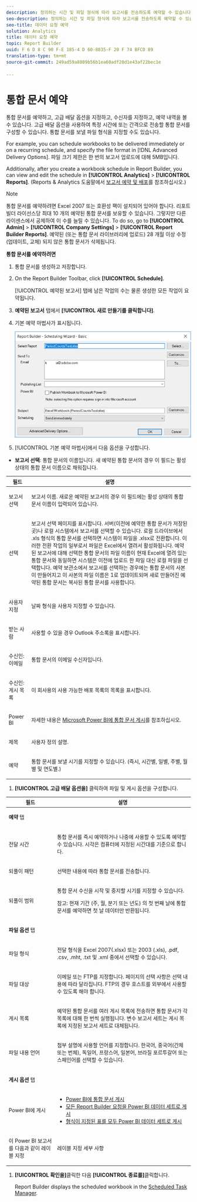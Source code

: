 ```yaml
---
description: 정의하는 시간 및 파일 형식에 따라 보고서를 전송하도록 예약할 수 있습니다.
seo-description: 정의하는 시간 및 파일 형식에 따라 보고서를 전송하도록 예약할 수 있습니다.
seo-title: 데이터 요청 예약
solution: Analytics
title: 데이터 요청 예약
topic: Report Builder
uuid: F 6 D 8 C 90 F-E 185-4 D 60-8035-F 20 F 74 BFCD 89
translation-type: tm+mt
source-git-commit: 249ad59a8809b56b1ea60adf20d1e43af22bec1e

---
```



# 통합 문서 예약

통합 문서를 예약하고, 고급 배달 옵션을 지정하고, 수신자를 지정하고, 예약 내역을 볼 수 있습니다. 고급 배달 옵션을 사용하여 특정 시간에 또는 간격으로 전송할 통합 문서를 구성할 수 있습니다. 통합 문서를 보낼 파일 형식을 지정할 수도 있습니다.

For example, you can schedule workbooks to be delivered immediately or on a recurring schedule, and specify the file format in [!DNL Advanced Delivery Options]. 파일 크기 제한은 한 번의 보고서 업로드에 대해 5MB입니다.

Additionally, after you create a workbook schedule in Report Builder, you can view and edit the schedule in **[!UICONTROL Analytics]** &gt; **[!UICONTROL Reports]**. (Reports &amp; Analytics 도움말에서 [보고서 예약 및 배포](/help/analyze/reports-analytics/scheduling.md)를 참조하십시오.)

>[!NOTE]
>
>통합 문서를 예약하려면 Excel 2007 또는 호환성 팩이 설치되어 있어야 합니다. 리포트 빌더 라이선스당 최대 10 개의 예약된 통합 문서를 보유할 수 있습니다. 그렇지만 다른 라이센스에서 공제하여 이 수를 늘릴 수 있습니다. To do so, go to **[!UICONTROL Admin]** &gt; **[!UICONTROL Company Settings]** &gt; **[!UICONTROL Report Builder Reports]**. 예약된 (또는 통합 문서 라이브러리에 업로드) 28 개월 이상 수정 (업데이트, 교체) 되지 않은 통합 문서가 삭제됩니다.

**통합 문서를 예약하려면**

1. 통합 문서를 생성하고 저장합니다.
1. On the Report Builder Toolbar, click **[!UICONTROL Schedule]**.

   [!UICONTROL 예약된 보고서] 탭에 남은 작업의 수는 물론 생성한 모든 작업이 요약됩니다.
1. **예약된 보고서** 탭에서 **[!UICONTROL 새로 만들기를 클릭합니다]**.
1. 기본 예약 마법사가 표시됩니다. 

   ![](assets/simple-schedule-wizard.png)

1. [!UICONTROL 기본 예약 마법사]에서 다음 옵션을 구성합니다. 

* **보고서 선택**: 통합 문서의 이름입니다. 새 예약된 통합 문서의 경우 이 필드는 활성 상태의 통합 문서 이름으로 채워집니다.

<table id="table_6D5B1B832EB0451293F1902E2A1D1068"> 
 <thead> 
  <tr> 
   <th colname="col1" class="entry"> 필드 </th> 
   <th colname="col2" class="entry"> 설명 </th> 
  </tr>
 </thead>
 <tbody> 
  <tr> 
   <td colname="col1"> <p>보고서 선택 </p> </td> 
   <td colname="col2"> <p>보고서 이름. 새로운 예약된 보고서의 경우 이 필드에는 활성 상태의 통합 문서 이름이 입력되어 있습니다. </p> </td> 
  </tr> 
  <tr> 
   <td colname="col1"> <p>선택 </p> </td> 
   <td colname="col2"> <p><span class="wintitle">보고서 선택</span> 페이지를 표시합니다. 서버(이전에 예약한 통합 문서가 저장된 곳)나 로컬 시스템에서 보고서를 선택할 수 있습니다. 로컬 드라이브에서 <span class="filepath">.xls</span> 형식의 통합 문서를 선택하면 시스템이 파일을 <span class="filepath">.xlsx</span>로 전환합니다. 이러한 전환 작업의 일부로서 파일은 Excel에서 열려서 활성화됩니다. 예약된 보고서에 대해 선택한 통합 문서의 파일 이름이 현재 Excel에 열려 있는 통합 문서와 동일하면 시스템은 이전에 업로드 한 파일 대신 로컬 파일을 선택합니다. 예약 보관소에서 보고서를 선택하는 경우에는 통합 문서의 사본이 만들어지고 이 사본의 파일 이름은 1로 업데이트되며 새로 만들어진 예약된 통합 문서는 복사된 통합 문서를 사용합니다. </p> </td> 
  </tr> 
  <tr> 
   <td colname="col1"> <p>사용자 지정 </p> </td> 
   <td colname="col2"> <p>날짜 형식을 사용자 지정할 수 있습니다. </p> </td> 
  </tr> 
  <tr> 
   <td colname="col1"> <p>받는 사람 </p> </td> 
   <td colname="col2"> <p>사용할 수 있을 경우 Outlook 주소록을 표시합니다. </p> </td> 
  </tr> 
  <tr> 
   <td colname="col1"> <p>수신인: 이메일 </p> </td> 
   <td colname="col2"> <p>통합 문서의 이메일 수신자입니다. </p> </td> 
  </tr> 
  <tr> 
   <td colname="col1"> <p>수신인: 게시 목록 </p> </td> 
   <td colname="col2"> <p>이 회사용의 사용 가능한 배포 목록의 목록을 표시합니다. </p> </td> 
  </tr> 
  <tr> 
   <td colname="col1"> <p>Power BI </p> </td> 
   <td colname="col2"> <p>자세한 내용은 <a href="../../analyze/report-builder/c-publish-power-bi/integration-power-bi.md#section_BA137EA92A46483F83BB5C1C40FBA002" format="dita" scope="local">Microsoft Power BI에 통합 문서 게시</a>를 참조하십시오. </p> </td> 
  </tr> 
  <tr> 
   <td colname="col1"> <p>제목 </p> </td> 
   <td colname="col2"> <p>사용자 정의 설명. </p> </td> 
  </tr> 
  <tr> 
   <td colname="col1"> <p>예약 </p> </td> 
   <td colname="col2"> <p> 통합 문서를 보낼 시기를 지정할 수 있습니다. (즉시, 시간별, 일별, 주별, 월별 및 연도별.) </p> </td> 
  </tr> 
 </tbody> 
</table>

1. **[!UICONTROL 고급 배달 옵션을]** 클릭하여 파일 및 게시 옵션을 구성합니다.

<table id="table_1BA8A5600DE94A33B83B096E69CE15F3"> 
 <thead> 
  <tr> 
   <th colname="col1" class="entry"> 필드 </th> 
   <th colname="col2" class="entry"> 설명 </th> 
  </tr>
 </thead>
 <tbody> 
  <tr> 
   <td colname="col1"> <p><b>예약</b> 탭 </p> </td> 
   <td colname="col2"> </td> 
  </tr> 
  <tr> 
   <td colname="col1"> <p>전달 시간 </p> </td> 
   <td colname="col2"> <p>통합 문서를 즉시 예약하거나 나중에 사용할 수 있도록 예약할 수 있습니다. 시각은 컴퓨터에 지정된 시간대를 기준으로 합니다. </p> </td> 
  </tr> 
  <tr> 
   <td colname="col1"> <p>되풀이 패턴 </p> </td> 
   <td colname="col2"> <p>선택한 내용에 따라 통합 문서를 전송합니다. </p> </td> 
  </tr> 
  <tr> 
   <td colname="col1"> <p>되풀이 범위 </p> </td> 
   <td colname="col2"> <p>통합 문서 수신을 시작 및 중지할 시기를 지정할 수 있습니다. </p> <p> <p>참고: 현재 기간 (주, 월, 분기 또는 년도) 의 첫 번째 날에 통합 문서를 예약하면 첫 날 데이터만 반환됩니다. </p> </p> </td> 
  </tr> 
  <tr> 
   <td colname="col1"> <p><b>파일 옵션</b> 탭 </p> </td> 
   <td colname="col2"> </td> 
  </tr> 
  <tr> 
   <td colname="col1"> <p>파일 형식 </p> </td> 
   <td colname="col2"> <p>전달 형식을 Excel 2007(<span class="filepath">.xlsx</span>) 또는 2003 (<span class="filepath">.xls</span>), <span class="filepath">.pdf</span>,<span class="filepath"> .csv,</span> <span class="filepath">.mht</span>,<span class="filepath"> .txt</span> 및<span class="filepath"> .xml</span> 중에서 선택할 수 있습니다. </p> </td> 
  </tr> 
  <tr> 
   <td colname="col1"> <p> 파일 대상 </p> </td> 
   <td colname="col2"> <p> 이메일 또는 FTP를 지정합니다. 페이지의 선택 사항은 선택 내용에 따라 달라집니다. FTP의 경우 호스트를 외부에서 사용할 수 있도록 해야 합니다. </p> </td> 
  </tr> 
  <tr> 
   <td colname="col1"> <p>게시 목록 </p> </td> 
   <td colname="col2"> <p> 예약된 통합 문서를 여러 게시 목록에 전송하면 통합 문서가 각 목록에 대해 한 번씩 실행됩니다. 변수 보고서 세트는 게시 목록에 지정된 보고서 세트로 대체됩니다. </p> </td> 
  </tr> 
  <tr> 
   <td colname="col1"> <p>파일 내용 언어 </p> </td> 
   <td colname="col2"> <p>첨부 설명에 사용할 언어를 지정합니다. 한국어, 중국어(간체 또는 번체), 독일어, 프랑스어, 일본어, 브라질 포르투갈어 또는 스페인어를 선택할 수 있습니다. </p> </td> 
  </tr> 
  <tr> 
   <td colname="col1"> <p><b>게시 옵션</b> 탭 </p> </td> 
   <td colname="col2"> </td> 
  </tr> 
  <tr> 
   <td colname="col1"> <p>Power BI에 게시 </p> </td> 
   <td colname="col2"> 
    <ul id="ul_40697E4FB2CE4F34B857FBF153D6D6D5"> 
     <li id="li_023E4750814D415EBC899269C9EA5D46"><a href="../../analyze/report-builder/c-publish-power-bi/integration-power-bi.md#section_BA137EA92A46483F83BB5C1C40FBA002" format="dita" scope="local"> Power BI에 통합 문서 게시</a> </li> 
     <li id="li_9B684BE22AF94ABC903405EE83951A80"><a href="../../analyze/report-builder/c-publish-power-bi/integration-power-bi.md#section_E48148793E794169B766C73995897B9F" format="dita" scope="local"> 모든 Report Builder 요청을 Power BI 데이터 세트로 게시</a> </li> 
     <li id="li_7B0BD285BC1749D1B2C65759CA97877B"><a href="../../analyze/report-builder/c-publish-power-bi/integration-power-bi.md#section_6F8422B90D3F4F7EB5D4C97BFFA807AD" format="dita" scope="local"> 형식이 지정된 표를 모두 Power BI 데이터 세트로 게시</a> </li> 
    </ul> </td> 
  </tr> 
  <tr> 
   <td colname="col1"> <p>이 Power BI 보고서를 다음과 같이 레이블 지정 </p> </td> 
   <td colname="col2"> <p>레이블 지정 세부 사항 </p> </td> 
  </tr> 
 </tbody> 
</table>

1. **[!UICONTROL 확인을]**&#x200B;클릭한 다음 **[!UICONTROL 종료를]**&#x200B;클릭합니다.

   Report Builder displays the scheduled workbook in the [Scheduled Task Manager](../../analyze/report-builder/r-arb-scheduled-reports.md#section_69306B8D833F4DF7BBFA53753B0E6C31).


